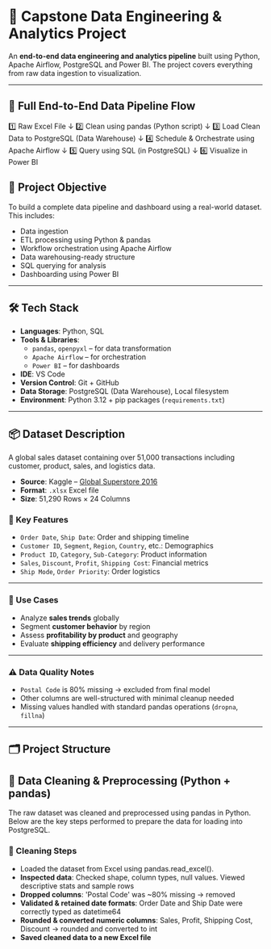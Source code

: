 # 🏁 Capstone Data Engineering & Analytics Project

An **end-to-end data engineering and analytics pipeline** built using Python, Apache Airflow, PostgreSQL and Power BI. The project covers everything from raw data ingestion to visualization.

---

## 🔁 Full End-to-End Data Pipeline Flow

1️⃣ Raw Excel File
↓
2️⃣ Clean using pandas (Python script)
↓
3️⃣ Load Clean Data to PostgreSQL (Data Warehouse)
↓
4️⃣ Schedule & Orchestrate using Apache Airflow
↓
5️⃣ Query using SQL (in PostgreSQL)
↓
6️⃣ Visualize in Power BI


## 🎯 Project Objective

To build a complete data pipeline and dashboard using a real-world dataset.  
This includes:

- Data ingestion
- ETL processing using Python & pandas
- Workflow orchestration using Apache Airflow
- Data warehousing-ready structure
- SQL querying for analysis
- Dashboarding using Power BI

---

## 🛠️ Tech Stack

- **Languages**: Python, SQL  
- **Tools & Libraries**:
  - `pandas`, `openpyxl` – for data transformation
  - `Apache Airflow` – for orchestration
  - `Power BI` – for dashboards
- **IDE**: VS Code  
- **Version Control**: Git + GitHub  
- **Data Storage**: PostgreSQL (Data Warehouse), Local filesystem
- **Environment**: Python 3.12 + pip packages (`requirements.txt`)

---

## 📦 Dataset Description

A global sales dataset containing over 51,000 transactions including customer, product, sales, and logistics data.

- **Source**: Kaggle – [Global Superstore 2016](https://www.kaggle.com/datasets)
- **Format**: `.xlsx` Excel file
- **Size**: 51,290 Rows × 24 Columns

### 🔑 Key Features

- `Order Date`, `Ship Date`: Order and shipping timeline
- `Customer ID`, `Segment`, `Region`, `Country`, etc.: Demographics
- `Product ID`, `Category`, `Sub-Category`: Product information
- `Sales`, `Discount`, `Profit`, `Shipping Cost`: Financial metrics
- `Ship Mode`, `Order Priority`: Order logistics

---

### 🧠 Use Cases

- Analyze **sales trends** globally
- Segment **customer behavior** by region
- Assess **profitability by product** and geography
- Evaluate **shipping efficiency** and delivery performance

---

### ⚠️ Data Quality Notes

- `Postal Code` is 80% missing → excluded from final model
- Other columns are well-structured with minimal cleanup needed
- Missing values handled with standard pandas operations (`dropna`, `fillna`)

---

## 🗂️ Project Structure

## 🧹 Data Cleaning & Preprocessing (Python + pandas)

The raw dataset was cleaned and preprocessed using pandas in Python. Below are the key steps performed to prepare the data for loading into PostgreSQL.

### 🔧 Cleaning Steps
- Loaded the dataset from Excel using pandas.read_excel().
- **Inspected data**:
  Checked shape, column types, null values. Viewed descriptive stats and sample rows
- **Dropped columns**:
  'Postal Code' was ~80% missing → removed
- **Validated & retained date formats**:
  Order Date and Ship Date were correctly typed as datetime64
- **Rounded & converted numeric columns**:
  Sales, Profit, Shipping Cost, Discount → rounded and converted to int
- **Saved cleaned data to a new Excel file**


 





